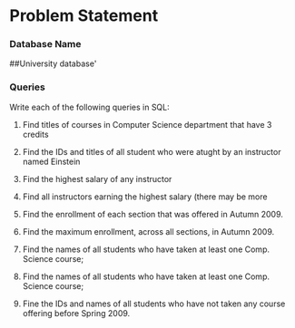 Problem Statement
=================
### Database Name
  ##University database'


### Queries

Write each of the following queries in SQL:

1. Find titles of courses in Computer Science department that have 3 credits

2. Find the IDs and titles of all student who were atught by an instructor named Einstein

3. Find the highest salary of any instructor

4. Find all instructors earning the highest salary (there may be more

5. Find the enrollment of each section that was offered in Autumn 2009.

6. Find the maximum enrollment, across all sections, in Autumn 2009.

7. Find the names of all students who have taken at least one Comp. Science course;

8. Find the names of all students who have taken at least one Comp. Science course;

9. Fine the IDs and names of all students who have not taken any course offering before Spring 2009.




